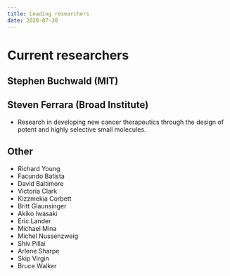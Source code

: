 ```yaml
---
title: Leading researchers
date: 2020-07-30
---
```


# Current researchers

## Stephen Buchwald (MIT)

## Steven Ferrara (Broad Institute)
* Research in developing new cancer therapeutics through the design of potent and highly selective small molecules.

## Other
* Richard Young
* Facundo Batista
* David Baltimore
* Victoria Clark
* Kizzmekia Corbett
* Britt Glaunsinger
* Akiko Iwasaki
* Eric Lander
* Michael Mina
* Michel Nussenzweig
* Shiv Pillai
* Arlene Sharpe
* Skip Virgin
* Bruce Walker
